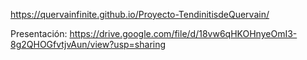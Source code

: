 https://quervainfinite.github.io/Proyecto-TendinitisdeQuervain/

Presentación: https://drive.google.com/file/d/18vw6qHKOHnyeOmI3-8g2QHOGfvtjvAun/view?usp=sharing
